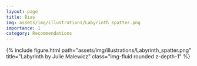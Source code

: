 ```yaml
---
layout: page
title: Bias
img: assets/img/illustrations/Labyrinth_spatter.png
importance: 1
category: Recommendations
---
```


<div class="row">
    <div class="col-sm mt-3 mt-md-0">
        {% include figure.html path="assets/img/illustrations/Labyrinth_spatter.png" title="Labyrinth by Julie Malewicz" class="img-fluid rounded z-depth-1" %}
    </div>
</div>
<!-- <div class="caption">
    This image can also have a caption. It's like magic.
</div> -->
